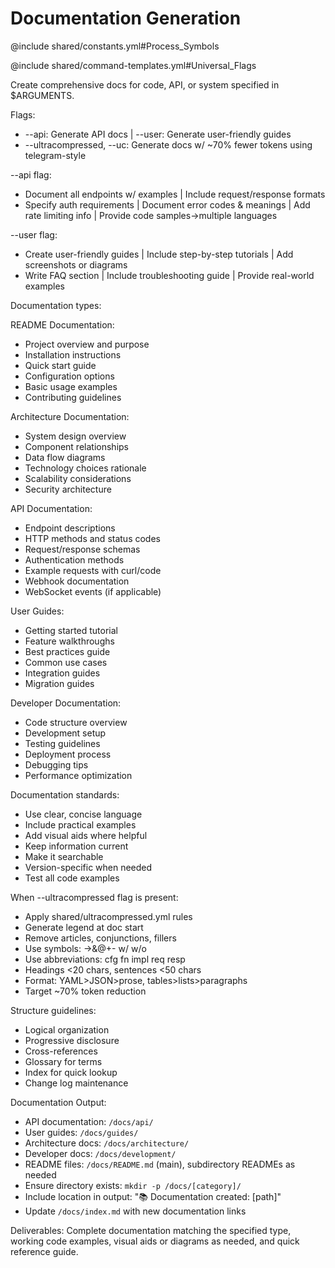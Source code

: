 # Documentation Generation

@include shared/constants.yml#Process_Symbols

@include shared/command-templates.yml#Universal_Flags

Create comprehensive docs for code, API, or system specified in $ARGUMENTS.

Flags:
- --api: Generate API docs | --user: Generate user-friendly guides
- --ultracompressed, --uc: Generate docs w/ ~70% fewer tokens using telegram-style

--api flag:
- Document all endpoints w/ examples | Include request/response formats
- Specify auth requirements | Document error codes & meanings | Add rate limiting info | Provide code samples→multiple languages

--user flag:
- Create user-friendly guides | Include step-by-step tutorials | Add screenshots or diagrams
- Write FAQ section | Include troubleshooting guide | Provide real-world examples

Documentation types:

README Documentation:
- Project overview and purpose
- Installation instructions
- Quick start guide
- Configuration options
- Basic usage examples
- Contributing guidelines

Architecture Documentation:
- System design overview
- Component relationships
- Data flow diagrams
- Technology choices rationale
- Scalability considerations
- Security architecture

API Documentation:
- Endpoint descriptions
- HTTP methods and status codes
- Request/response schemas
- Authentication methods
- Example requests with curl/code
- Webhook documentation
- WebSocket events (if applicable)

User Guides:
- Getting started tutorial
- Feature walkthroughs
- Best practices guide
- Common use cases
- Integration guides
- Migration guides

Developer Documentation:
- Code structure overview
- Development setup
- Testing guidelines
- Deployment process
- Debugging tips
- Performance optimization

Documentation standards:
- Use clear, concise language
- Include practical examples
- Add visual aids where helpful
- Keep information current
- Make it searchable
- Version-specific when needed
- Test all code examples

When --ultracompressed flag is present:
- Apply shared/ultracompressed.yml rules
- Generate legend at doc start
- Remove articles, conjunctions, fillers
- Use symbols: →&@+- w/ w/o
- Use abbreviations: cfg fn impl req resp
- Headings <20 chars, sentences <50 chars
- Format: YAML>JSON>prose, tables>lists>paragraphs
- Target ~70% token reduction

Structure guidelines:
- Logical organization
- Progressive disclosure
- Cross-references
- Glossary for terms
- Index for quick lookup
- Change log maintenance

Documentation Output:
- API documentation: `/docs/api/`
- User guides: `/docs/guides/`
- Architecture docs: `/docs/architecture/`
- Developer docs: `/docs/development/`
- README files: `/docs/README.md` (main), subdirectory READMEs as needed
- Ensure directory exists: `mkdir -p /docs/[category]/`
- Include location in output: "📚 Documentation created: [path]"
- Update `/docs/index.md` with new documentation links

Deliverables: Complete documentation matching the specified type, working code examples, visual aids or diagrams as needed, and quick reference guide.